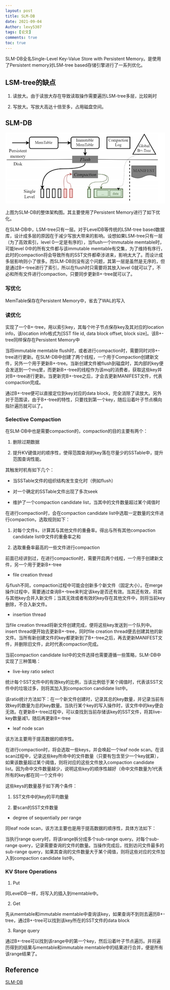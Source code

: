 ```yaml
---
layout: post
title: SLM-DB
date: 2021-09-04
Author: levy5307
tags: [论文]
comments: true
toc: true
---
```


SLM-DB全名Single-Level Key-Value Store with Persistent Memory。是使用了Persistent memory对LSM-tree based存储引擎进行了一系列优化。

## LSM-tree的缺点

1. 读放大。由于读放大存在导致读取操作需要遍历LSM-tree多层，比较耗时

2. 写放大。写放大高达十倍至多，占用磁盘空间。

## SLM-DB

![](../images/SLMDB-arch.jpg)

上图为SLM-DB的整体架构图。其主要使用了Persistent Memory进行了如下优化。

在SLM-DB中，LSM-tree只有一层。对于LevelDB等传统的LSM-tree based数据库，设计成多层的原因在于减少写放大带来的影响。设想如果LSM-tree只有一层（为了高效索引，level 0一定是有序的），当flush一个immutable memtable时，可能level 0中的所有文件都与该immutable memtable有交集，为了维持有序行，此时的compaction将会导致所有的SST文件都牵涉进来，影响太大了。而设计成多层影响则小了很多。而SLM-DB则没有这个问题，其第一层是虽然是无序的，但是通过B+-tree进行了索引，所以在flush时只需要将其放入level 0就可以了，不必和所有文件进行compaction，只要同步更新B+-tree就可以了。

### 写优化

MemTable保存在Persistent Memory中，省去了WAL的写入

### 读优化

实现了一个B+-tree，用以索引key，其每个叶子节点保存key及其对应的location info，该location info格式为[SST file id, data block offset, block size]。该B+-tree同样保存在Persistent Memory中

当将immutable memtable flush时，或者进行compaction时，需要同时对B+-tree进行更新。在SLM-DB中创建了两个线程，一个用于Compaction创建新文件，另外一个用于更新B+-tree。当新创建文件被flush到磁盘时，其内部的key便会发送到一个mq里，而更新B+-tree的线程作为该mq的消费者，获取这些key并对B+-tree进行更新。当更新完B+-tree之后，才会去更新MANIFEST文件，代表compaction完成。

通过B+-tree便可以直接定位到key对应的data block，完全消除了读放大。另外对于范围读，由于B+-tree的特性，只要找到第一个key，随后沿着叶子节点横向指针遍历就可以了。

### Selective Compaction

在SLM-DB中也是需要compaction的，compaction的目的主要有两个：

1. 删除过期数据

2. 提升KV键值对的顺序性，使得范围查询的key落在尽量少的SSTable中，提升范围查询性能。

其触发时机有如下几个：

- 当SSTable文件的组织结构发生变化时（例如flush）

- 对一个确定的SSTable文件出现了多次seek

- 维护了一个compaction candidate list，当其中的文件数量超过某个阈值时

在进行compaction时，会在compaction candidate list中选取一定数量的文件进行compaction，选取规则如下：

1. 对每个文件s，计算其与其他文件的重叠率。得出与所有其他compaction candidate list中文件的重叠率之和

2. 选取重叠率最高的一些文件进行compaction

前面已经讲到过，在进行compaction时，需要开启两个线程，一个用于创建新文件，另一个用于更新B+-tree

- file creation thread

与flush不同，compaction过程中可能会创新多个新文件（固定大小）。在merge操作过程中，需要通过查询B+-tree来判定该key是否还有效。当其还有效，将其与其他key合并入新文件；当其无效或者有效的key存在其他文件中，则将当前key删除，不合入新文件。

- insertion thread

当file creation thread将新文件创建完成，便将这些key发送到一个队列中。insert thread便开始去更新B+-tree，同时file creation thread便去创建其他的新文件。当所有新创建文件的key都更新到了B+-tree之后，再去更新MANIFEST文件，并删除旧文件，此时代表compaction完成。

当前compaction candidate list中的文件选择也需要遵循一些策略，SLM-DB中实现了三种策略：

- live-key ratio select

统计每个SST文件中的有效key的比例，当该比例低于某个阈值时，代表该SST文件中的垃圾过多，则将其加入到compaction candidate list中。

该ratio统计方法如下：在一个新文件创建时，记录其总的key数量，并记录当前有效key的数量为总的key数量。当执行某个key的写入操作时，该文件中的key便会无效。在更新B+-tree过程中，可以查找到当前存储该key的SST文件，将其live-key数量减1，随后再更新B+-tree

- leaf node scan

该方法主要用于提高数据的顺序性。

在进行compaction时，将会选取一些keys，并会唤起一个leaf node scan。在该scan过程中，记录这些key所命中的文件数量（只要有包含至少一个key就算），如果该数量超过某个阈值，则将对应的这些文件放入compaction candidate list。因为命中文件数量越少，说明这些key的顺序性越好（命中文件数量为1代表所有的key都在同一个文件中）

这些keys的数量基于如下两个条件：

1. SST文件中的key的平均数量

2. 要scan的SST文件数量

- degree of sequentially per range

同leaf node scan，该方法主要也是用于提高数据的顺序性，具体方法如下：

当执行range query时，将该range拆分成多个sub-range query。对每个sub-range query，记录需要查询的文件的数量。当操作完成后，找到访问文件最多的sub-range query，如果其查询的文件数量大于某个阈值，则将这些对应的文件加入到compaction candidate list中。

### KV Store Operations

1. Put

同LevelDB一样，将写入的插入到memtable中。

2. Get

先从memtable和immutable memtable中查询该key，如果查询不到则去遍历B+-tree，通过B+-tree可以找到该key所在的SST文件的data block

3. Range query

通过B+-tree可以找到该range中的第一个key，然后沿着叶子节点遍历。并将遍历得到的结果与memtable和immutable memtable中的结果进行合并，便是所有该range结果了。

## Reference

[SLM-DB](https://www.usenix.org/conference/fast19/presentation/kaiyrakhmet)

